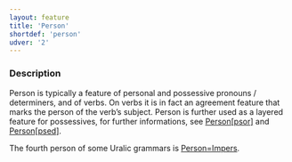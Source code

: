 ```yaml
---
layout: feature
title: 'Person'
shortdef: 'person'
udver: '2'
---
```


### Description

Person is typically a feature of personal and possessive pronouns / determiners,
and of verbs. On verbs it is in fact an agreement feature that marks the person
of the verb’s subject. Person is further used as a layered feature for
possessives, for further informations, see [Person[psor]]() and
[Person[psed]]().

The fourth person of some Uralic grammars is [Person=Impers]().
<!-- Interlanguage links updated So kvě 14 19:02:30 CEST 2022 -->
